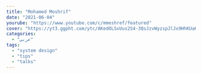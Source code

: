 ```yaml
---
title: "Mohamed Moshrif"
date: "2021-06-04"
yourube: "https://www.youtube.com/c/mmeshref/featured"
cover: "https://yt3.ggpht.com/ytc/AKedOLSxUus2S4-3QsJzvWyzspJlJx9HhKUaKUBpv70ksg=s48-c-k-c0x00ffffff-no-rj"
categories:
  - "عربي"
tags:
  - "system design"
  - "tips"
  - "talks"
---
```



